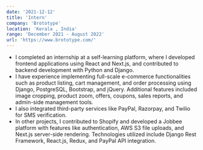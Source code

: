 ```yaml
---
date: '2021-12-12'
title: 'Intern'
company: 'Brototype'
location: 'Kerala , India'
range: 'December 2021 - August 2022'
url: 'https://www.brototype.com/'
---
```


- I completed an internship at a self-learning platform, where I developed frontend applications using React and Next.js, and contributed to backend development with Python and Django.
- I have experience implementing full-scale e-commerce functionalities such as product listing, cart management, and order processing using Django, PostgreSQL, Bootstrap, and jQuery. Additional features included image cropping, product zoom, offers, coupons, sales reports, and admin-side management tools. 
- I also integrated third-party services like PayPal, Razorpay, and Twilio for SMS verification. 
- In other projects, I contributed to Shopify and developed a Jobbee platform with features like authentication, AWS S3 file uploads, and Next.js server-side rendering. Technologies utilized include Django Rest Framework, React.js, Redux, and PayPal API integration.
